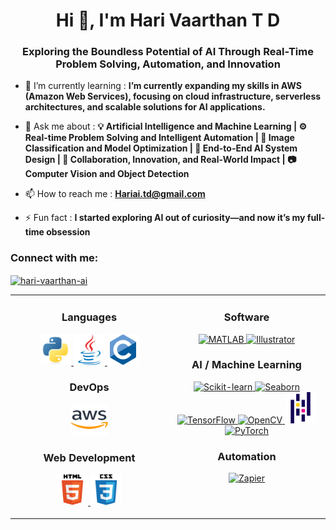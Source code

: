 <h1 align="center">Hi 👋, I'm Hari Vaarthan T D</h1>
<h3 align="center">Exploring the Boundless Potential of AI Through Real-Time Problem Solving, Automation, and Innovation</h3>

- 🌱 I’m currently learning : **I’m currently expanding my skills in AWS (Amazon Web Services), focusing on cloud infrastructure, serverless architectures, and scalable solutions for AI applications.**

- 💬 Ask me about : **💡 Artificial Intelligence and Machine Learning | ⚙️ Real-time Problem Solving and Intelligent Automation | 🧠 Image Classification and Model Optimization | 
                      🤖 End-to-End AI System Design | 🤝 Collaboration, Innovation, and Real-World Impact | 📷 Computer Vision and Object Detection**

- 📫 How to reach me : **Hariai.td@gmail.com**

- ⚡ Fun fact : **I started exploring AI out of curiosity—and now it’s my full-time obsession**

<h3 align="left">Connect with me:</h3>
<p align="left">
  <a href="https://linkedin.com/in/hari-vaarthan-ai" target="blank">
    <img align="center" src="https://raw.githubusercontent.com/rahuldkjain/github-profile-readme-generator/master/src/images/icons/Social/linked-in-alt.svg" alt="hari-vaarthan-ai" height="30" width="40" />
  </a>
</p>

<div align="center">

  <table style="width:100%; border-spacing: 30px;">
    <tr>
      <!-- Left Column -->
      <td valign="top" align="center" width="50%">
        <h3>Languages</h3>
        <p>
          <a href="https://www.python.org" target="_blank" rel="noreferrer">
            <img src="https://raw.githubusercontent.com/devicons/devicon/master/icons/python/python-original.svg" alt="Python" width="50" height="50" />
          </a>
          <a href="https://www.java.com" target="_blank" rel="noreferrer">
            <img src="https://raw.githubusercontent.com/devicons/devicon/master/icons/java/java-original.svg" alt="Java" width="50" height="50" />
          </a>
          <a href="https://www.cprogramming.com/" target="_blank" rel="noreferrer">
            <img src="https://raw.githubusercontent.com/devicons/devicon/master/icons/c/c-original.svg" alt="C" width="50" height="50" />
          </a>
        </p>
        <h3>DevOps</h3>
        <p>
          <a href="https://aws.amazon.com" target="_blank" rel="noreferrer">
            <img src="https://raw.githubusercontent.com/devicons/devicon/master/icons/amazonwebservices/amazonwebservices-original-wordmark.svg" alt="AWS" width="60" height="50" />
          </a>
        </p>
        <h3>Web Development</h3>
        <p>
          <a href="https://www.w3.org/html/" target="_blank" rel="noreferrer">
            <img src="https://raw.githubusercontent.com/devicons/devicon/master/icons/html5/html5-original-wordmark.svg" alt="HTML5" width="50" height="50" />
          </a>
          <a href="https://www.w3schools.com/css/" target="_blank" rel="noreferrer">
            <img src="https://raw.githubusercontent.com/devicons/devicon/master/icons/css3/css3-original-wordmark.svg" alt="CSS3" width="50" height="50" />
          </a>
        </p>
      </td>
      <!-- Right Column -->
      <td valign="top" align="center" width="50%">
        <h3>Software</h3>
        <p>
          <a href="https://www.mathworks.com/" target="_blank" rel="noreferrer">
            <img src="https://upload.wikimedia.org/wikipedia/commons/2/21/Matlab_Logo.png" alt="MATLAB" width="50" height="50" />
          </a>
          <a href="https://www.adobe.com/in/products/illustrator.html" target="_blank" rel="noreferrer">
            <img src="https://www.vectorlogo.zone/logos/adobe_illustrator/adobe_illustrator-icon.svg" alt="Illustrator" width="50" height="50" />
          </a>
        </p>
        <h3>AI / Machine Learning</h3>
        <p>
          <a href="https://scikit-learn.org/" target="_blank" rel="noreferrer">
            <img src="https://upload.wikimedia.org/wikipedia/commons/0/05/Scikit_learn_logo_small.svg" alt="Scikit-learn" width="50" height="50" />
          </a>
          <a href="https://seaborn.pydata.org/" target="_blank" rel="noreferrer">
            <img src="https://seaborn.pydata.org/_images/logo-mark-lightbg.svg" alt="Seaborn" width="50" height="50" />
          </a>
          <a href="https://www.tensorflow.org" target="_blank" rel="noreferrer">
            <img src="https://www.vectorlogo.zone/logos/tensorflow/tensorflow-icon.svg" alt="TensorFlow" width="50" height="50" />
          </a>
          <a href="https://opencv.org/" target="_blank" rel="noreferrer">
            <img src="https://www.vectorlogo.zone/logos/opencv/opencv-icon.svg" alt="OpenCV" width="50" height="50" />
          </a>
          <a href="https://pandas.pydata.org/" target="_blank" rel="noreferrer">
            <img src="https://raw.githubusercontent.com/devicons/devicon/2ae2a900d2f041da66e950e4d48052658d850630/icons/pandas/pandas-original.svg" alt="Pandas" width="50" height="50" />
          </a>
          <a href="https://pytorch.org/" target="_blank" rel="noreferrer">
            <img src="https://www.vectorlogo.zone/logos/pytorch/pytorch-icon.svg" alt="PyTorch" width="50" height="50" />
          </a>
        </p>
        <h3>Automation</h3>
        <p>
          <a href="https://zapier.com" target="_blank" rel="noreferrer">
            <img src="https://www.vectorlogo.zone/logos/zapier/zapier-icon.svg" alt="Zapier" width="50" height="50" />
          </a>
        </p>
      </td>
    </tr>
  </table>

</div>

